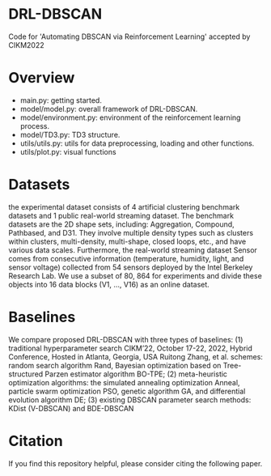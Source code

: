 # DRL-DBSCAN
Code for 'Automating DBSCAN via Reinforcement Learning' accepted by CIKM2022

# Overview
- main.py: getting started.
- model/model.py: overall framework of DRL-DBSCAN.
- model/environment.py: environment of the reinforcement learning process.
- model/TD3.py: TD3 structure.
- utils/utils.py: utils for data preprocessing, loading and other functions.
- utils/plot.py: visual functions

# Datasets
the experimental dataset
consists of 4 artificial clustering benchmark datasets and 1 public real-world streaming dataset. 
The benchmark datasets are the 2D shape sets, including: Aggregation, Compound, Pathbased, and D31. 
They involve multiple density types such as clusters within clusters, multi-density, multi-shape,
closed loops, etc., and have various data scales. Furthermore, the real-world streaming dataset Sensor comes from consecutive
information (temperature, humidity, light, and sensor voltage) collected from 54 sensors deployed by the Intel Berkeley Research Lab.
We use a subset of 80, 864 for experiments and divide these objects
into 16 data blocks (V1, ..., V16) as an online dataset.

# Baselines
We compare proposed DRL-DBSCAN
with three types of baselines: (1) traditional hyperparameter search
CIKM’22, October 17-22, 2022, Hybrid Conference, Hosted in Atlanta, Georgia, USA Ruitong Zhang, et al.
schemes: random search algorithm Rand, Bayesian optimization based on Tree-structured Parzen estimator algorithm BO-TPE;
 (2) meta-heuristic optimization algorithms: the simulated annealing optimization Anneal, particle swarm optimization
PSO, genetic algorithm GA, and differential evolution
algorithm DE; (3) existing DBSCAN parameter search methods: KDist (V-DBSCAN) and BDE-DBSCAN

# Citation
If you find this repository helpful, please consider citing the following paper.
